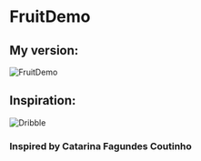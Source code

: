 # FruitDemo
## My version: 
![FruitDemo](https://github.com/nic00la1/FruitDemo/assets/99048749/0e705c46-1479-4a54-95cd-03751ea784cb)
## Inspiration:
![Dribble](https://github.com/nic00la1/FruitDemo/assets/99048749/02630862-e140-4523-9d61-4de8fc395f27)

### Inspired by Catarina Fagundes Coutinho
